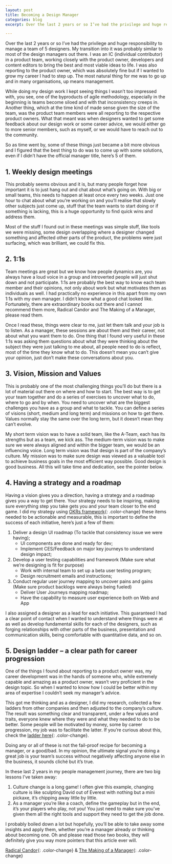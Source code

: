 ```yaml
---
layout: post
title: Becoming a Design Manager
categories: blog
excerpt: Over the last 2 years or so I’ve had the privilege and huge responsibility to manage a team of 5 designers. This is the story of my journey.

---
```

Over the last 2 years or so I’ve had the privilege and huge responsibility to manage a team of 5 designers. My transition into it was probably similar to most of the design managers out there. I was an IC (individual contributor) in a product team, working closely with the product owner, developers and content editors to bring the best and most viable ideas to life. I was also reporting to the product owner, which was absolutely fine but if I wanted to grow my career I had to step up. The most natural thing for me was to go up and in many organisations, up means management.

While doing my design work I kept seeing things I wasn’t too impressed with, you see, one of the byproducts of agile methodology, especially in the beginning is teams become siloed and with that inconsistency creeps in. Another thing, which at the time kind of made sense given the size of the team, was the product team members were all reporting to the respective product owners. What that meant was when designers wanted to get some feedback about our design work or some career advice, we would either go to more senior members, such as myself, or we would have to reach out to the community.

So as time went by, some of these things just became a bit more obvious and I figured that the best thing to do was to come up with some solutions, even if I didn’t have the official manager title, here’s 5 of them.

## 1. Weekly design meetings

This probably seems obvious and it is, but many people forget how important it is to just hang out and chat about what’s going on. With big or small teams, this needs to happen at least once every two weeks. Just one hour to chat about what you’re working on and you’ll realise that slowly other subjects just come up, stuff that the team wants to start doing or if something is lacking, this is a huge opportunity to find quick wins and address them.

Most of the stuff I found out in these meetings was simple stuff, like tools we were missing, some design overlapping where a designer changed something and affected other parts of the product, the problems were just surfacing, which was brilliant, we could fix this.

## 2. 1:1s

Team meetings are great but we know how people dynamics are, you always have a loud voice in a group and introverted people will just shut down and not participate. 1:1s are probably the best way to know each team member and their opinions, not only about work but what motivates them as individuals as well. I had practically no experience in this apart from my own 1:1s with my own manager. I didn’t know what a good chat looked like. Fortunately, there are extraordinary books out there and I cannot recommend them more, Radical Candor and The Making of a Manager, please read them.

Once I read these, things were clear to me, just let them talk and your job is to listen. As a manager, these sessions are about them and their career, not about what you want them to do. One thing that I found very useful in these 1:1s was asking them questions about what they were thinking about the subject they were just talking to me about, all people need to do is reflect, most of the time they know what to do. This doesn’t mean you can’t give your opinion, just don’t make these conversations about you.

## 3. Vision, Mission and Values

This is probably one of the most challenging things you’ll do but there is a lot of material out there on where and how to start. The best way is to get your team together and do a series of exercises to uncover what to do, where to go and by when. You need to uncover what are the biggest challenges you have as a group and what to tackle. You can define a series of visions (short, medium and long term) and missions on how to get there. Values normally stay the same over the long term, but it doesn’t mean they can’t evolve.

My short term vision was to have a solid team, like the A-Team, each has its strengths but as a team, we kick ass. The medium-term vision was to make sure we were always aligned and within the bigger team, we would be an influencing voice. Long term vision was that design is part of the company’s culture. My mission was to make sure design was viewed as a valuable tool to achieve business goals in the most efficient way possible. Good design is good business. All this will take time and dedication, see the pointer below.

## 4. Having a strategy and a roadmap

Having a vision gives you a direction, having a strategy and a roadmap gives you a way to get there. Your strategy needs to be inspiring, making sure everything step you take gets you and your team closer to the end game. I did my strategy using [OKRs framework](https://rework.withgoogle.com/guides/set-goals-with-okrs/steps/introduction/){: .color-change} these items needed to be actionable and measurable, this is important to define the success of each initiative, here’s just a few of them:

1. Deliver a design UI roadmap (To tackle that consistency issue we were having);
   * UI components are done and ready for dev;
   * Implement CES/Feedback on major key journeys to understand design impact;
2. Develop a user testing capabilities and framework (Make sure what we’re designing is fit for purpose)
   * Work with internal team to set up a beta user testing program;
   * Design recruitment emails and instructions;
3. Conduct regular user journey mapping to uncover pains and gains (Make sure product backlogs were always being fueled)
   * Deliver User Journeys mapping roadmap;
   * Have the capability to measure user experience both on Web and App

I also assigned a designer as a lead for each initiative. This guaranteed I had a clear point of contact when I wanted to understand where things were at as well as develop fundamental skills for each of the designers, such as forging relationships with other parts of the business, presentation and communication skills, being comfortable with quantitative data, and so on.

## 5. Design ladder – a clear path for career progression

One of the things I found about reporting to a product owner was, my career development was in the hands of someone who, while extremely capable and amazing as a product owner, wasn’t very proficient in the design topic. So when I wanted to know how I could be better within my area of expertise I couldn’t seek my manager’s advice.

This got me thinking and as a designer, I did my research, collected a few ladders from other companies and then adjusted to the company’s culture. The result was something clear and transparent, under a few values and traits, everyone knew where they were and what they needed to do to be better. Some people will be motivated by money, some by career progression, my job was to facilitate the latter. If you’re curious about this, check the [ladder here](https://docs.google.com/spreadsheets/d/1yWiwSLkJ_NZqnxyzjkGAs9c7hqikUyA4Snt3b8teVvc/edit?usp=sharing){: .color-change}.

Doing any or all of these is not the fail-proof recipe for becoming a manager, or a good/bad. In my opinion, the ultimate signal you’re doing a great job is your team’s success without negatively affecting anyone else in the business, it sounds cliché but it’s true.

In these last 2 years in my people management journey, there are two big lessons I’ve taken away:

1. Culture change is a long game! I often give this example, changing culture is like sculpting David out of Everest with nothing but a mini pickaxe, it’s chipping away little by little.
2. As a manager you’re like a coach, define the gameplay but in the end, it’s your players who play, not you! You just need to make sure you’ve given them all the right tools and support they need to get the job done.

I probably boiled down a lot but hopefully, you’ll be able to take away some insights and apply them, whether you’re a manager already or thinking about becoming one. Oh and please read those two books, they will definitely give you way more pointers that this article ever will.

[Radical Candor](https://www.radicalcandor.com/){: .color-change} & [The Making of a Manager](https://juliezhuo.com/book/manager.html){: .color-change}
